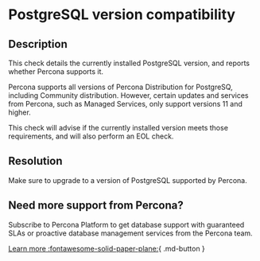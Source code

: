 # PostgreSQL version compatibility

## Description
This check details the currently installed PostgreSQL version, and reports whether Percona supports it.

Percona supports all versions of Percona Distribution for PostgreSQ, including Community distribution. However, certain updates and services from Percona, such as Managed Services, only support versions 11 and higher. 

This check will advise if the currently installed version meets those requirements, and will also perform an EOL check.


## Resolution

Make sure to upgrade to a version of PostgreSQL supported by Percona.

## Need more support from Percona?

Subscribe to Percona Platform to get database support with guaranteed SLAs or proactive database management services from the Percona team.

[Learn more :fontawesome-solid-paper-plane:](https://per.co.na/subscribe){ .md-button }
